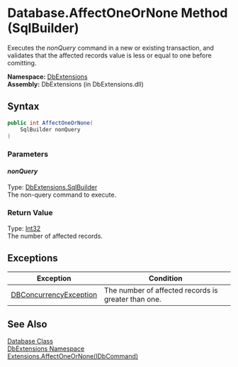 Database.AffectOneOrNone Method (SqlBuilder)
============================================
Executes the *nonQuery* command in a new or existing transaction, and validates that the affected records value is less or equal to one before comitting.

**Namespace:** [DbExtensions][1]  
**Assembly:** DbExtensions (in DbExtensions.dll)

Syntax
------

```csharp
public int AffectOneOrNone(
	SqlBuilder nonQuery
)
```

### Parameters

#### *nonQuery*
Type: [DbExtensions.SqlBuilder][2]  
The non-query command to execute.

### Return Value
Type: [Int32][3]  
The number of affected records.

Exceptions
----------

Exception                   | Condition                                           
--------------------------- | --------------------------------------------------- 
[DBConcurrencyException][4] | The number of affected records is greater than one. 


See Also
--------
[Database Class][5]  
[DbExtensions Namespace][1]  
[Extensions.AffectOneOrNone(IDbCommand)][6]  

[1]: ../README.md
[2]: ../SqlBuilder/README.md
[3]: http://msdn.microsoft.com/en-us/library/td2s409d
[4]: http://msdn.microsoft.com/en-us/library/bsdf9tb2
[5]: README.md
[6]: ../Extensions/AffectOneOrNone.md